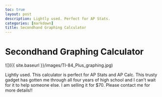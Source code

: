 ```yaml
---
toc: true
layout: post
description: Lightly used. Perfect for AP Stats. 
categories: [markdown]
title: Secondhand Graphing Calculator
---
```

# Secondhand Graphing Calculator 

![]({{ site.baseurl }}/images/TI-84_Plus_graphing.jpg)

Lightly used. 
This calculator is perfect for AP Stats and AP Calc. This trusty gadget has gotten me through all four years of high school and I can't wait for it to help someone else. I am selling it for $70. 
Please contact me for more details!!
